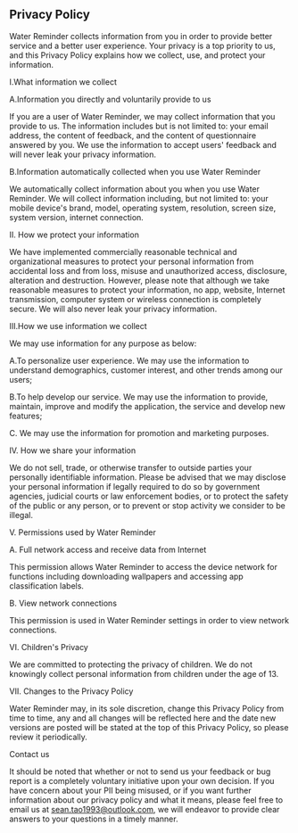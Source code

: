## Privacy Policy


Water Reminder  collects information from you in order to provide better service and a better user experience. Your privacy is a top priority to us, and this Privacy Policy explains how we collect, use, and protect your information.



I.What information we collect

A.Information you directly and voluntarily provide to us

If you are a user of Water Reminder, we may collect information that you provide to us. The information includes but is not limited to: your email address, the content of feedback, and the content of questionnaire answered by you. We use the information to accept users' feedback and will never leak your privacy information.

B.Information automatically collected when you use Water Reminder

We automatically collect information about you when you use Water Reminder. We will collect information including, but not limited to: your mobile device's brand, model, operating system, resolution, screen size, system version, internet connection.



II. How we protect your information

We have implemented commercially reasonable technical and organizational measures to protect your personal information from accidental loss and from loss, misuse and unauthorized access, disclosure, alteration and destruction. However, please note that although we take reasonable measures to protect your information, no app, website, Internet transmission, computer system or wireless connection is completely secure. We will also never leak your privacy information.



III.How we use information we collect

We may use information for any purpose as below:

A.To personalize user experience. We may use the information to understand demographics, customer interest, and other trends among our users;

B.To help develop our service. We may use the information to provide, maintain, improve and modify the application, the service and develop new features;

C. We may use the information for promotion and marketing purposes.



IV. How we share your information

We do not sell, trade, or otherwise transfer to outside parties your personally identifiable information. Please be advised that we may disclose your personal information if legally required to do so by government agencies, judicial courts or law enforcement bodies, or to protect the safety of the public or any person, or to prevent or stop activity we consider to be illegal.



V. Permissions used by Water Reminder

A. Full network access and receive data from Internet

This permission allows Water Reminder to access the device network for functions including downloading wallpapers and accessing app classification labels.

B. View network connections

This permission is used in Water Reminder settings in order to view network connections.




VI. Children's Privacy

We are committed to protecting the privacy of children. We do not knowingly collect personal information from children under the age of 13.





VII. Changes to the Privacy Policy

Water Reminder may, in its sole discretion, change this Privacy Policy from time to time, any and all changes will be reflected here and the date new versions are posted will be stated at the top of this Privacy Policy, so please review it periodically.





Contact us

It should be noted that whether or not to send us your feedback or bug report is a completely voluntary initiative upon your own decision. If you have concern about your PII being misused, or if you want further information about our privacy policy and what it means, please feel free to email us at sean.tao1993@outlook.com, we will endeavor to provide clear answers to your questions in a timely manner.
